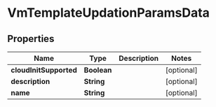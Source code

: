 

# VmTemplateUpdationParamsData


## Properties

Name | Type | Description | Notes
------------ | ------------- | ------------- | -------------
**cloudInitSupported** | **Boolean** |  |  [optional]
**description** | **String** |  |  [optional]
**name** | **String** |  |  [optional]



